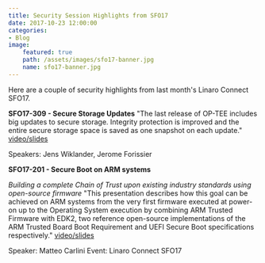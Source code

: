 ```yaml
---
title: Security Session Highlights from SFO17
date: 2017-10-23 12:00:00
categories:
- Blog
image:
    featured: true
    path: /assets/images/sfo17-banner.jpg
    name: sfo17-banner.jpg
---
```


Here are a couple of security highlights from last month's Linaro Connect SFO17.

**SFO17-309 - Secure Storage Updates**
"The last release of OP-TEE includes big updates to secure storage. Integrity protection is improved and the entire secure storage space is saved as one snapshot on each update." [video/slides](http://connect.linaro.org/resource/sfo17/sfo17-309/)

Speakers: Jens Wiklander, Jerome Forissier


**SFO17-201 - Secure Boot on ARM systems**

*Building a complete Chain of Trust upon existing industry standards using open-source firmware*
"This presentation describes how this goal can be achieved on ARM systems from the very first firmware executed at power-on up to the Operating System execution by combining ARM Trusted Firmware with EDK2, two reference open-source implementations of the ARM Trusted Board Boot Requirement and UEFI Secure Boot specifications respectively." [video/slides](http://connect.linaro.org/resource/sfo17/sfo17-201/)

Speaker: Matteo Carlini
Event: Linaro Connect SFO17

